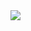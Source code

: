 <!--
<p align="center" >
  <a href="https://unobatbayar.github.io" target="_blank"><img src="https://github.com/unobatbayar/unobatbayar/blob/main/planet.gif?raw=true" width="100" /></a>
</p>
-->
<div>
  <a href="https://x1vfk7wp13.github.io">
    <img src="https://skillicons.dev/icons?i=docker,apple,unity,reactivex,swift,nextjs,ts,tailwind,py,fastapi,postgres,gitlab" />
  </a>
</div>
